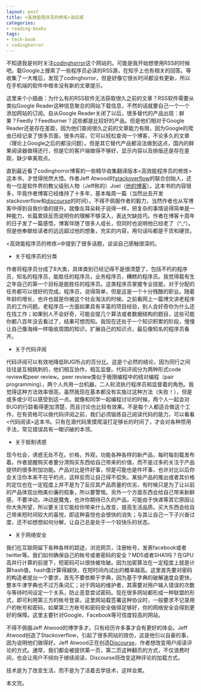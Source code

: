 ```yaml
---
layout: post
title: <高效能程序员的修炼>读后感
categories:
- reading-books
tags:
- tech-book
- codinghorror
---
```


不知道我是何时关注[codinghorror](http://www.codinghorror.com)这个网站的。可能是我开始想使用RSS的时候吧。载Google上搜索了一些程序员必读的RSS源，在知乎上也有相关的回答。等收集了一大堆后，发现了codinghorror，但是好像它很长时间都没有更新，所以在手机端的软件中根本没有新的文章提示。

这里来个小插曲：为什么有的RSS软件无法获取很久之前的文章？RSS软件需要从类似Google Reader这种信息聚合的网站下载信息，不然的话就要自己一个一个添加网站的订阅。自从Google Reader关闭了以后，很多替代的产品出现：鲜果？Feedly？Feedburner？这些都是比较好的产品。但是他们相对于Google Reader还是存在差距，因为他们查阅很久之前的文章能力有限，因为Google的爬虫已经记录了很多页面，很多内容，它可以轻松查询一个博客，不论多久的文章（理论上Google之后的都没问题）。但是其它替代产品都没法做到这点，国内的鲜果阅读器做得还行，但是它的客户端做得不够好，显示内容以及排版还是存在差距，缺少审美观点。

直到最近看了codinghorror博客的一些精华收集翻译版本<高效能程序员的修炼>这本书，才觉得恍然大悟。作者Jeff Atwood时[stackoverflow](http://www.stackoverflow.com)的联合创始人，还有一位是软件界的教父级别人物（Jeff称的）Joel（[他的博客](http://www.joelonsoftware.com)）。这本书的内容很多，毕竟作者博客已经维持了十多年，基本每周一篇（当然出去开发stackoverflow和[discourse](http://www.discourse.org)的时间）。不得不佩服作者的毅力，当然作者也从写博客中得到自我价值的提升。就像左耳朵耗子说得一样，把复杂的事情说得简单是一种能力，长篇累牍反而说明你的理解不够深入，表达欠缺技巧。作者在博客十周年的日子发了一篇感悟，博客伴随了很多人成长，但同时也说明他已经老了（^_^）。但是他奉献给读者的远远超过他的想象，充实的内容，用句话叫都是干货和硬货。

<高效能程序员的修炼>中提到了很多话题，谈谈自己感触很深的。

+ 关于程序员的分类

作者将程序员分成了8大类，具体类别已经记得不是很清楚了，包括不朽的程序员，知名的程序员，能胜任的程序员，业务程序员，糟糕的程序员。我觉得载有生之年自己的第一个目标是能胜任的程序员。这类程序员掌握专业技能，对于分配的任务都可以很好的完成。程序员，说得简单，但是这是一个十分残酷的职业。随着年龄的增长，也许也就是你被这个社会淘汰的时候。之前看网上一篇博文讲老程序员的工作问题。老程序员一方面如果具有丰富的项目经验，别人会好奇你为什么还在找工作；如果别人不会好奇，可能会提几个算法或者数据结构的题目，这些可能你都八百年没去看过了，结果可想而知。我现在还处于一个知识积累的阶段，慢慢让自己像海绵一样吸收周围的知识，扩展自己的知识点，最后像知名的程序员看齐。

+ 关于代码评阅

代码评阅可以有效地降低BUG所占的百分比。这是个必然的结论，因为同行之间往往是互相挑刺的，他们相互协作，相互监督。代码评阅分为两种形式code review和peer review。peer review类似于极限编程中的结对编程（pair programming），两个人共用一台机器，二人轮流执行程序员和监督着的角色。我觉得这种方法效率很高，虽然我现在基本都没有实施过这种方法（失败！），但是或多或少可以感受到这一点。就像和同学一起编程讨论的时候，两个人一起会对BUG的行踪看得更加清楚，而且讨论也比较有效果。不是每个人都适合做这个工作，在有资格可以做代码评阅之前，我们必须锻炼自己阅读代码的能力，可以看看<代码阅读>这本书。只有在源代码里摸爬滚打足够长的时间了，才会对各种惯用手法，常见错误具有一眼识破的本领。

+ 关于抵制诱惑

现今社会，诱惑无处不在。价格，外观，功能各种各样的新产品，每时每刻载发布着。作者提醒购买者要分清购买东西给自己带来的价值，而不是过多的关注于产品提供的很多附加功能。产品对比是件好事，但是可能也是件坏事，也许对比以后你会关注你本来不在乎的点，这样反而让自己得不偿失。某些产品的推出或者其价格的定位也在一定程度上并不是为了反应其产品质量的优劣，有时候只是为了让以前的产品体现出物美价廉的假象，所以要警惕。另外一个方面东西会给自己带来新鲜感，不要冲动，冲动是魔鬼，也许你期待已久的产品，可能由于快递等其它原因让你大失所望，所以要关注它能给你带来什么改变，提高生活品质。买大东西会给自己带来短时间较大的喜悦，即这种喜悦也会很快的消失；与其让自己一下子兴奋过度，还不如想想如何分解，让自己总是处于一个较快乐的状态。

+ 关于网络安全

我们在互联网留下各种各样的踪迹，浏览网页，注册帐号，发表facebook或者twitter等。我们如何确保自己的帐号或者密码的安全？MD5或者SHA1吗？在GPU高并行计算的前提下，短密码可以很快被攻破。因为加密算法在一定程度上就是计算hash值，hash值计算得越快，在短时间内试出的概率越高。这里首先要对密码的构造者提出一个要求，首先不要依赖于字典，因为基于字典的破解速度会更快，整本牛津字典也不过万条词汇；对于网站的维护者，其需要对用户输入错误的次数与等待时间设定一个关系，防止恶意尝试密码。现在很多网站都形成一种联盟的形式，即可利用第三方的帐号登录。这里网站载签署这种协议时，一般要求不记录用户的帐号和密码，如果第三方帐号和密码安全做得足够好，你的网络安全会得到更好的保障。这里主要针对Google，Facebook等可信度较高的网站。

不得不佩服Jeff Atwood的博学多才。只有经历许多事才会有更好的体会。Jeff Atwood创造了Stackoverflow，引起了很多网站的效仿，这是他引以自豪的事，因为说明他们做得好。Jeff Atwood正在创造[Discourse](www.discourse.org)，作者想改变用户阅读评论的方式。通常，我们都会被提供第一页，第二页这种翻页的方式，不仅浪费时间，也会让用户不倾向于继续阅读，Discourse将改变这种评论的加载方式。

技术是为了改变生活，而不是为了活着去学技术，这样会累。

本文完。
